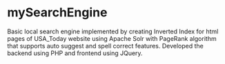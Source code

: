 # mySearchEngine


Basic local search engine implemented by creating Inverted Index for html pages of USA_Today website using Apache Solr with PageRank algorithm that supports auto suggest and spell correct features. 
Developed the backend using PHP and frontend using JQuery.

